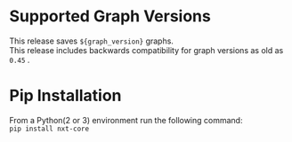 # Supported Graph Versions
This release saves `${graph_version}` graphs.  
This release includes backwards compatibility for graph versions as old as `0.45` .

# Pip Installation
From a Python(2 or 3) environment run the following command:  
`pip install nxt-core`